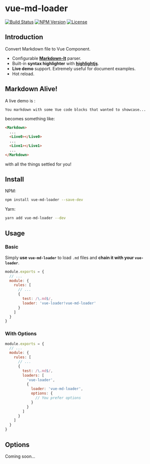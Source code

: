 # vue-md-loader

[![Build Status](https://travis-ci.org/wxsms/vue-md-loader.svg?branch=master)](https://travis-ci.org/wxsms/vue-md-loader)
[![NPM Version](https://img.shields.io/npm/v/vue-md-loader.svg)](https://www.npmjs.com/package/vue-md-loader)
[![License](https://img.shields.io/github/license/wxsms/vue-md-loader.svg)](https://github.com/wxsms/vue-md-loader)

## Introduction

Convert Markdown file to Vue Component.

* Configurable **[Markdown-It](https://github.com/markdown-it/markdown-it)** parser.
* Built-in **syntax highlighter** with **[highlightjs](https://highlightjs.org/)**.
* **Live demo** support. Extremely useful for document examples.
* Hot reload.

## Markdown Alive!

A live demo is :

```markdown
You markdown with some Vue code blocks that wanted to showcase...
```

becomes something like:

```html
<Markdown>
  ...
  <Live0></Live0>
  ...
  <Live1></Live1>
  ...
</Markdown>
```

with all the things settled for you!

## Install

NPM:

```bash
npm install vue-md-loader --save-dev
```

Yarn:

```bash
yarn add vue-md-loader --dev
```

## Usage

### Basic

Simply **use `vue-md-loader`** to load `.md` files and **chain it with your `vue-loader`**.

```javascript
module.exports = {
  // ...
  module: {
    rules: [
      // ...
      {
        test: /\.md$/,
        loader: 'vue-loader!vue-md-loader'
      }
    ]
  }
}
```

### With Options

```javascript
module.exports = {
  // ...
  module: {
    rules: [
      // ...
      {
        test: /\.md$/,
        loaders: [
          'vue-loader',
          {
            loader: 'vue-md-loader',
            options: {
              // You prefer options
            }
          }
        ]
      }
    ]
  }
}
```

## Options

Coming soon...
